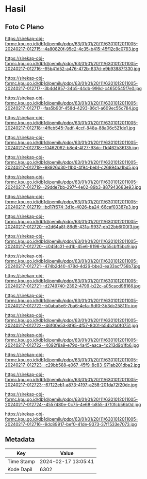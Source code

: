 # Hasil

## Foto C Plano

https://sirekap-obj-formc.kpu.go.id/db1d/pemilu/pdpr/63/01/01/20/11/6301012011005-20240217-012715--4a80820f-95c2-4c35-b415-45f12c8c0793.jpg

https://sirekap-obj-formc.kpu.go.id/db1d/pemilu/pdpr/63/01/01/20/11/6301012011005-20240217-012716--95b41d52-a476-472b-837d-e9b93887f330.jpg

https://sirekap-obj-formc.kpu.go.id/db1d/pemilu/pdpr/63/01/01/20/11/6301012011005-20240217-012717--3b4d4957-34b5-44db-996d-c4650545f7e0.jpg

https://sirekap-obj-formc.kpu.go.id/db1d/pemilu/pdpr/63/01/01/20/11/6301012011005-20240217-012717--faa5b90f-458d-4293-86c1-a609ec55c784.jpg

https://sirekap-obj-formc.kpu.go.id/db1d/pemilu/pdpr/63/01/01/20/11/6301012011005-20240217-012718--4ffeb545-7adf-4ccf-848a-88a06c521de1.jpg

https://sirekap-obj-formc.kpu.go.id/db1d/pemilu/pdpr/63/01/01/20/11/6301012011005-20240217-012718--10462092-b8e4-4f27-93dc-f1d462b36135.jpg

https://sirekap-obj-formc.kpu.go.id/db1d/pemilu/pdpr/63/01/01/20/11/6301012011005-20240217-012719--98926d30-11b0-4f94-beb1-c26894aa1bd5.jpg

https://sirekap-obj-formc.kpu.go.id/db1d/pemilu/pdpr/63/01/01/20/11/6301012011005-20240217-012719--29dde7bb-297f-4e02-89b3-887943683e93.jpg

https://sirekap-obj-formc.kpu.go.id/db1d/pemilu/pdpr/63/01/01/20/11/6301012011005-20240217-012719--bd17f674-3d1c-4026-ba24-66caf03387e3.jpg

https://sirekap-obj-formc.kpu.go.id/db1d/pemilu/pdpr/63/01/01/20/11/6301012011005-20240217-012720--e2d64a8f-86d5-431a-9937-eb22bb6f00f3.jpg

https://sirekap-obj-formc.kpu.go.id/db1d/pemilu/pdpr/63/01/01/20/11/6301012011005-20240217-012720--c045fc31-ed1b-45e6-9196-0a55cbff5bc9.jpg

https://sirekap-obj-formc.kpu.go.id/db1d/pemilu/pdpr/63/01/01/20/11/6301012011005-20240217-012721--474b2d40-478d-4d26-bbe3-ea33acf758b7.jpg

https://sirekap-obj-formc.kpu.go.id/db1d/pemilu/pdpr/63/01/01/20/11/6301012011005-20240217-012721--d2749740-2392-4799-b22c-a05cacd98166.jpg

https://sirekap-obj-formc.kpu.go.id/db1d/pemilu/pdpr/63/01/01/20/11/6301012011005-20240217-012722--b0aba5e6-7ba6-4efa-9df0-3b3dc25811fc.jpg

https://sirekap-obj-formc.kpu.go.id/db1d/pemilu/pdpr/63/01/01/20/11/6301012011005-20240217-012722--46f00e53-8f95-4f57-8001-b54b2b0f0751.jpg

https://sirekap-obj-formc.kpu.go.id/db1d/pemilu/pdpr/63/01/01/20/11/6301012011005-20240217-012722--4092f8a9-e79d-4a45-aaca-4c213d9b1fb6.jpg

https://sirekap-obj-formc.kpu.go.id/db1d/pemilu/pdpr/63/01/01/20/11/6301012011005-20240217-012723--c29bb588-e067-45f9-8c83-971ab201dba2.jpg

https://sirekap-obj-formc.kpu.go.id/db1d/pemilu/pdpr/63/01/01/20/11/6301012011005-20240217-012723--67122eb1-a873-4197-a258-201da72f20dc.jpg

https://sirekap-obj-formc.kpu.go.id/db1d/pemilu/pdpr/63/01/01/20/11/6301012011005-20240217-012724--4557480e-0c75-4e68-b855-d710fcb56b0d.jpg

https://sirekap-obj-formc.kpu.go.id/db1d/pemilu/pdpr/63/01/01/20/11/6301012011005-20240217-012716--9dc89917-bef0-41de-9373-37f1533e7073.jpg


## Metadata

| Key        | Value               |
| ---------- | ------------------- |
| Time Stamp | 2024-02-17 13:05:41 |
| Kode Dapil | 6302                |



